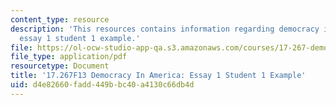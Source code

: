 ```yaml
---
content_type: resource
description: 'This resources contains information regarding democracy in america:
  essay 1 student 1 example.'
file: https://ol-ocw-studio-app-qa.s3.amazonaws.com/courses/17-267-democracy-in-america-fall-2013/d4e82660fadd449bbc40a4130c66db4d_MIT17_267F13Stu1Essay1.pdf
file_type: application/pdf
resourcetype: Document
title: '17.267F13 Democracy In America: Essay 1 Student 1 Example'
uid: d4e82660-fadd-449b-bc40-a4130c66db4d
---
```

